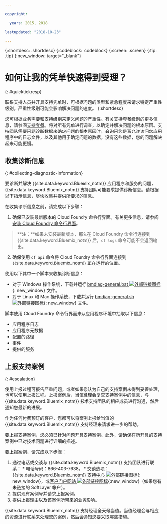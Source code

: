 ```yaml
---

copyright:

  years: 2015, 2018

lastupdated: "2018-10-23"

---
```



{:shortdesc: .shortdesc}
{:codeblock: .codeblock}
{:screen: .screen}
{:tip: .tip}
{:new_window: target="_blank"}


# 如何让我的凭单快速得到受理？
{: #quicktickresp}

联系支持人员并开具支持凭单时，可根据问题的类型和紧急程度来请求特定严重性级别。严重性级别可能会影响解决问题的速度。
{:shortdesc}

您可根据业务需要和支持级别来定义问题的严重性。有关支持套餐级别的更多信息，请参阅[支持套餐](/docs/get-support/index.html)。将对所有凭单进行调查，以确定并解决问题的根本原因。支持团队需要问题诊断数据来确定问题的根本原因时，会询问您是否允许访问您应用程序中的日志文件，以及其他用于确定问题的数据。没有这些数据，您的问题解决起来可能更慢。

## 收集诊断信息
{: #collecting-diagnostic-information}

要诊断并解决 {{site.data.keyword.Bluemix_notm}} 应用程序和服务的问题，{{site.data.keyword.Bluemix_notm}} 支持团队可能要求提供诊断信息。请根据以下指示信息，尽快收集并提供所要求的信息。

在收集诊断信息之前，请完成以下步骤：

1. 确保已安装最新版本的 Cloud Foundry 命令行界面。有关更多信息，请参阅[安装 Cloud Foundry 命令行界面](/docs/starters/install_cli.html)。
>**注：**如果未安装最新版本，那么在 Cloud Foundry 命令行连接到 {{site.data.keyword.Bluemix_notm}} 后，`cf logs` 命令可能不会返回输出。
2. 确保使用 `cf api` 命令将 Cloud Foundry 命令行界面连接到 {{site.data.keyword.Bluemix_notm}} 正在运行的位置。

使用以下其中一个脚本来收集诊断信息：

  * 对于 Windows 操作系统，下载并运行 [bmdiag-general.bat ![外部链接图标](../icons/launch-glyph.svg "外部链接图标")](http://bluemix-mustgather.mybluemix.net/mustgather/general/bmdiag-general.bat){: new_window} 文件。
  * 对于 Linux 和 Mac 操作系统，下载并运行 [bmdiag-general.sh ![外部链接图标](../icons/launch-glyph.svg "外部链接图标")](http://bluemix-mustgather.mybluemix.net/mustgather/general/bmdiag-general.sh){: new_window} 文件。

脚本使用 Cloud Foundry 命令行界面来从应用程序环境中抽取以下信息：
  * 应用程序日志
  * 应用程序元数据
  * 配置的路径
  * 事件
  * 提供的服务

## 上报支持案例
{: #escalation}

使用上报过程可报告严重问题，或者如果您认为自己的支持案例未得到妥善处理，也可以使用上报过程。上报案例后，当值经理会复查支持案例中的信息，与 {{site.data.keyword.Bluemix_notm}} 技术支持团队的相应成员进行沟通，然后通知您最新的进展。

作为任何付费预订的客户，您都可以将案例上报给当值的 {{site.data.keyword.Bluemix_notm}} 支持经理来请求进一步的帮助。 

要上报支持案例，您必须已针对问题开具支持案例。此外，请确保在所开具的支持案例中已对技术问题进行详细的描述。

 要上报案例，请完成以下步骤：

  1. 通过电话或交谈与 {{site.data.keyword.Bluemix_notm}} 支持团队进行联系：
    * 电话号码：866-403-7638。
    * 交谈选项：{{site.data.keyword.Bluemix_notm}} [支持中心 ![外部链接图标](../icons/launch-glyph.svg "外部链接图标")](https://console.bluemix.net/unifiedsupport/supportcenter){: new_window}，或[客户门户网站 ![外部链接图标](../icons/launch-glyph.svg)](https://control.softlayer.com/){:new_window}（如果您有未链接的 SoftLayer 帐户）。
  2. 提供现有案例号并请求上报案例。
  3. 提供上报理由以及该案例所带来的业务影响。

{{site.data.keyword.Bluemix_notm}} 支持经理全天候当值。当值经理会与相应的资源进行联系来处理您的案例，然后会通知您要采取哪些措施。

